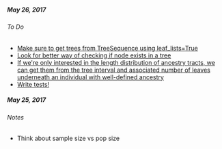 ##### May 26, 2017
###### To Do
* [Make sure to get trees from TreeSequence using leaf\_lists=True](#todo:)
* [Look for better way of checking if node exists in a tree](#todo:)
* [If we're only interested in the length distribution of ancestry tracts, we can get them from the tree interval and associated number of leaves underneath an individual with well-defined ancestry](#todo:)
* [Write tests!](#todo:)


##### May 25, 2017
###### Notes
* Think about sample size vs pop size
